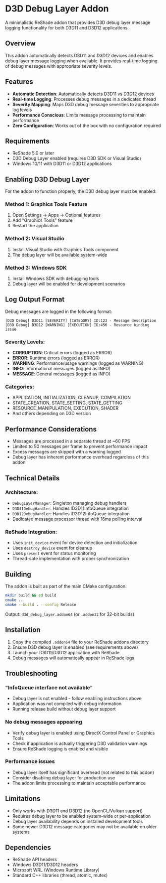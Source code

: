 # D3D Debug Layer Addon

A minimalistic ReShade addon that provides D3D debug layer message logging functionality for both D3D11 and D3D12 applications.

## Overview

This addon automatically detects D3D11 and D3D12 devices and enables debug layer message logging when available. It provides real-time logging of debug messages with appropriate severity levels.

## Features

- **Automatic Detection**: Automatically detects D3D11 vs D3D12 devices
- **Real-time Logging**: Processes debug messages in a dedicated thread
- **Severity Mapping**: Maps D3D debug message severities to appropriate log levels
- **Performance Conscious**: Limits message processing to maintain performance
- **Zero Configuration**: Works out of the box with no configuration required

## Requirements

- ReShade 5.0 or later
- D3D Debug Layer enabled (requires D3D SDK or Visual Studio)
- Windows 10/11 with D3D11 or D3D12 applications

## Enabling D3D Debug Layer

For the addon to function properly, the D3D debug layer must be enabled:

### Method 1: Graphics Tools Feature
1. Open Settings → Apps → Optional features
2. Add "Graphics Tools" feature
3. Restart the application

### Method 2: Visual Studio
1. Install Visual Studio with Graphics Tools component
2. The debug layer will be available system-wide

### Method 3: Windows SDK
1. Install Windows SDK with debugging tools
2. Debug layer will be enabled for development scenarios

## Log Output Format

Debug messages are logged in the following format:
```
[D3D Debug] D3D11 [SEVERITY] [CATEGORY] ID:123 - Message description
[D3D Debug] D3D12 [WARNING] [EXECUTION] ID:456 - Resource binding issue
```

### Severity Levels:
- **CORRUPTION**: Critical errors (logged as ERROR)
- **ERROR**: Runtime errors (logged as ERROR)  
- **WARNING**: Performance/usage warnings (logged as WARNING)
- **INFO**: Informational messages (logged as INFO)
- **MESSAGE**: General messages (logged as INFO)

### Categories:
- APPLICATION, INITIALIZATION, CLEANUP, COMPILATION
- STATE_CREATION, STATE_SETTING, STATE_GETTING
- RESOURCE_MANIPULATION, EXECUTION, SHADER
- And others depending on D3D version

## Performance Considerations

- Messages are processed in a separate thread at ~60 FPS
- Limited to 50 messages per frame to prevent performance impact
- Excess messages are skipped with a warning logged
- Debug layer has inherent performance overhead regardless of this addon

## Technical Details

### Architecture:
- `DebugLayerManager`: Singleton managing debug handlers
- `D3D11DebugHandler`: Handles ID3D11InfoQueue integration
- `D3D12DebugHandler`: Handles ID3D12InfoQueue integration
- Dedicated message processor thread with 16ms polling interval

### ReShade Integration:
- Uses `init_device` event for device detection and initialization
- Uses `destroy_device` event for cleanup
- Uses `present` event for status monitoring
- Thread-safe implementation with proper synchronization

## Building

The addon is built as part of the main CMake configuration:

```bash
mkdir build && cd build
cmake ..
cmake --build . --config Release
```

Output: `d3d_debug_layer.addon64` (or `.addon32` for 32-bit builds)

## Installation

1. Copy the compiled `.addon64` file to your ReShade addons directory
2. Ensure D3D debug layer is enabled (see requirements above)
3. Launch your D3D11/D3D12 application with ReShade
4. Debug messages will automatically appear in ReShade logs

## Troubleshooting

### "InfoQueue interface not available"
- Debug layer is not enabled - follow enabling instructions above
- Application was not compiled with debug information
- Running release build without debug layer support

### No debug messages appearing
- Verify debug layer is enabled using DirectX Control Panel or Graphics Tools
- Check if application is actually triggering D3D validation warnings
- Ensure ReShade logging is enabled and visible

### Performance issues
- Debug layer itself has significant overhead (not related to this addon)
- Consider disabling debug layer for production use
- The addon limits processing to maintain acceptable performance

## Limitations

- Only works with D3D11 and D3D12 (no OpenGL/Vulkan support)
- Requires debug layer to be enabled system-wide or per-application
- Debug layer availability depends on installed development tools
- Some newer D3D12 message categories may not be available on older systems

## Dependencies

- ReShade API headers
- Windows D3D11/D3D12 headers
- Microsoft WRL (Windows Runtime Library)
- Standard C++ libraries (thread, atomic, mutex)
